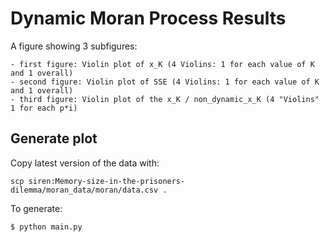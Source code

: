 # Dynamic Moran Process Results

A figure showing 3 subfigures:

    - first figure: Violin plot of x_K (4 Violins: 1 for each value of K and 1 overall)
    - second figure: Violin plot of SSE (4 Violins: 1 for each value of K and 1 overall)
    - third figure: Violin plot of the x_K / non_dynamic_x_K (4 "Violins" 1 for each p*i)

## Generate plot

Copy latest version of the data with:

    scp siren:Memory-size-in-the-prisoners-dilemma/moran_data/moran/data.csv .

To generate:

    $ python main.py

